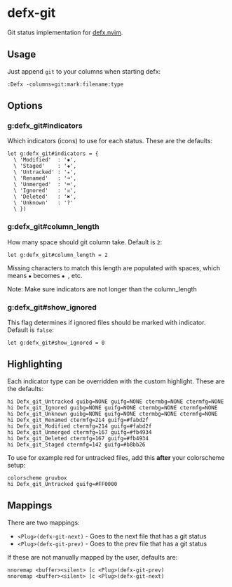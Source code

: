 # defx-git
Git status implementation for [defx.nvim](http://github.com/Shougo/defx.nvim).

## Usage
Just append `git` to your columns when starting defx:
```
:Defx -columns=git:mark:filename:type
```

## Options
### g:defx_git#indicators

Which indicators (icons) to use for each status. These are the defaults:
```vimL
let g:defx_git#indicators = {
  \ 'Modified'  : '✹',
  \ 'Staged'    : '✚',
  \ 'Untracked' : '✭',
  \ 'Renamed'   : '➜',
  \ 'Unmerged'  : '═',
  \ 'Ignored'   : '☒',
  \ 'Deleted'   : '✖',
  \ 'Unknown'   : '?'
  \ })
```

### g:defx_git#column_length

How many space should git column take. Default is `2`:
```vimL
let g:defx_git#column_length = 2
```
Missing characters to match this length are populated with spaces, which means
`✹` becomes `✹ `, etc.

Note: Make sure indicators are not longer than the column_length

### g:defx_git#show_ignored

This flag determines if ignored files should be marked with indicator. Default is `false`:

```vimL
let g:defx_git#show_ignored = 0
```

## Highlighting

Each indicator type can be overridden with the custom highlight. These are the defaults:

```vimL
hi Defx_git_Untracked guibg=NONE guifg=NONE ctermbg=NONE ctermfg=NONE
hi Defx_git_Ignored guibg=NONE guifg=NONE ctermbg=NONE ctermfg=NONE
hi Defx_git_Unknown guibg=NONE guifg=NONE ctermbg=NONE ctermfg=NONE
hi Defx_git_Renamed ctermfg=214 guifg=#fabd2f
hi Defx_git_Modified ctermfg=214 guifg=#fabd2f
hi Defx_git_Unmerged ctermfg=167 guifg=#fb4934
hi Defx_git_Deleted ctermfg=167 guifg=#fb4934
hi Defx_git_Staged ctermfg=142 guifg=#b8bb26
```

To use for example red for untracked files, add this **after** your colorscheme setup:

```vimL
colorscheme gruvbox
hi Defx_git_Untracked guifg=#FF0000
```

## Mappings

There are two mappings:
* `<Plug>(defx-git-next)` - Goes to the next file that has a git status
* `<Plug>(defx-git-prev)` - Goes to the prev file that has a git status

If these are not manually mapped by the user, defaults are:

```vimL
nnoremap <buffer><silent> [c <Plug>(defx-git-prev)
nnoremap <buffer><silent> ]c <Plug>(defx-git-next)
```
